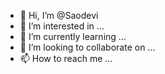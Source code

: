 - 👋 Hi, I’m @Saodevi
- 👀 I’m interested in ...
- 🌱 I’m currently learning ...
- 💞️ I’m looking to collaborate on ...
- 📫 How to reach me ...

<!---
Saodevi/Saodevi is a ✨ special ✨ repository because its `README.md` (this file) appears on your GitHub profile.
You can click the Preview link to take a look at your changes.
--->
